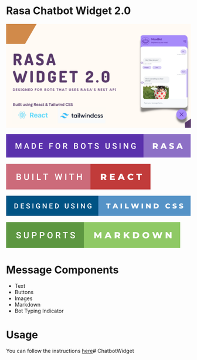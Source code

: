# Rasa Chatbot Widget 2.0

![ScreenShot](public/banner.png)



![markdown](public/made-for-bots-using-rasa.svg)

![markdown](public/built-with-react.svg)

![markdown](public/designed-using-tailwind-css.svg)

![markdown](public/supports-markdown.svg)

# Message Components

- Text
- Buttons
- Images
- Markdown
- Bot Typing Indicator

# Usage


You can follow the instructions [here](docs/instructions.md)# ChatbotWidget
